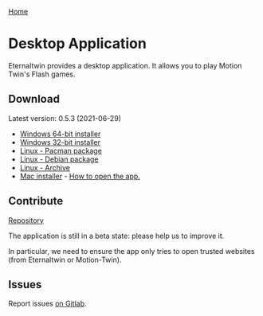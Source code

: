 [Home](./index.md)

# Desktop Application

Eternaltwin provides a desktop application. It allows you to play Motion Twin's Flash games.

## Download

Latest version: 0.5.3 (2021-06-29)

- [Windows 64-bit installer](https://gitlab.com/eternal-twin/etwin-app/-/jobs/artifacts/v0.5.3/raw/etwin-64bit.exe?job=release)
- [Windows 32-bit installer](https://gitlab.com/eternal-twin/etwin-app/-/jobs/artifacts/v0.5.3/raw/etwin-32bit.exe?job=release)
- [Linux - Pacman package](https://gitlab.com/eternal-twin/etwin-app/-/jobs/artifacts/v0.5.3/raw/etwin.pacman?job=release)
- [Linux - Debian package](https://gitlab.com/eternal-twin/etwin-app/-/jobs/artifacts/v0.5.3/raw/etwin.deb?job=release)
- [Linux - Archive](https://gitlab.com/eternal-twin/etwin-app/-/jobs/artifacts/v0.5.3/raw/etwin.tar.gz?job=release)
- [Mac installer](https://eternal-twin.net/assets/app/v0.5.3/etwin.dmg) - [How to open the app.](https://support.apple.com/guide/mac-help/open-a-mac-app-from-an-unidentified-developer-mh40616/mac)

## Contribute

[Repository](https://gitlab.com/eternal-twin/etwin-app)

The application is still in a beta state: please help us to improve it.

In particular, we need to ensure the app only tries to open trusted websites
(from Eternaltwin or Motion-Twin).

## Issues

Report issues [on Gitlab](https://gitlab.com/eternal-twin/etwin-app/-/issues).
